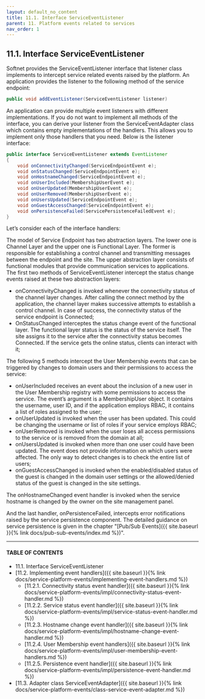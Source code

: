```yaml
---
layout: default_no_content
title: 11.1. Interface ServiceEventListener
parent: 11. Platform events related to services
nav_order: 1
---
```


## 11.1. Interface ServiceEventListener

Softnet provides the <span class="datatype">ServiceEventListener</span> interface that listener class implements to intercept service related events raised by the platform. An application provides the listener to the following method of the service endpoint:
```java
public void addEventListener(ServiceEventListener listener)
```
An application can provide multiple event listeners with different implementations. If you do not want to implement all methods of the interface, you can derive your listener from the <span class="datatype">ServiceEventAdapter</span> class which contains empty implementations of the handlers. This allows you to implement only those handlers that you need. Below is the listener interface:
```java
public interface ServiceEventListener extends EventListener
{	
	void onConnectivityChanged(ServiceEndpointEvent e);
	void onStatusChanged(ServiceEndpointEvent e);
	void onHostnameChanged(ServiceEndpointEvent e);
	void onUserIncluded(MembershipUserEvent e);
	void onUserUpdated(MembershipUserEvent e);
	void onUserRemoved(MembershipUserEvent e);
	void onUsersUpdated(ServiceEndpointEvent e);
	void onGuestAccessChanged(ServiceEndpointEvent e);
	void onPersistenceFailed(ServicePersistenceFailedEvent e);
}
```

Let’s consider each of the interface handlers:  

The model of Service Endpoint has two abstraction layers. The lower one is Channel Layer and the upper one is Functional Layer. The former is responsible for establishing a control channel and transmitting messages between the endpoint and the site. The upper abstraction layer consists of functional modules that provide communication services to applications. The first two methods of <span class="datatype">ServiceEventListener</span> intercept the status change events raised at these two abstraction layers:  
- <span class="method">onConnectivityChanged</span> is invoked whenever the connectivity status of the channel layer changes. After calling the connect method by the application, the channel layer makes successive attempts to establish a control channel. In case of success, the connectivity status of the service endpoint is Connected;
- <span class="method">OnStatusChanged</span> interceptes the status change event of the functional layer. The functional layer status is the status of the service itself. The site assigns it to the service after the connectivity status becomes Connected. If the service gets the online status, clients can interact with it;  

The following 5 methods intercept the User Membership events that can be triggered by changes to domain users and their permissions to access the service:
- <span class="method">onUserIncluded</span> receives an event about the inclusion of a new user in the User Membership registry with some permissions to access the service. The event’s argument is a MembershipUser object. It contains the username, user ID, and if the application employs RBAC, it contains a list of roles assigned to the user;
- <span class="method">onUserUpdated</span> is invoked when the user has been updated. This could be changing the username or list of roles if your service employs RBAC;
- <span class="method">onUserRemoved</span> is invoked when the user loses all access permissions to the service or is removed from the domain at all;
- <span class="method">onUsersUpdated</span> is invoked when more than one user could have been updated. The event does not provide information on which users were affected. The only way to detect changes is to check the entire list of users;
- <span class="method">onGuestAccessChanged</span> is invoked when the enabled/disabled status of the guest is changed in the domain user settings or the allowed/denied status of the guest is changed in the site settings.  

The <span class="method">onHostnameChanged</span> event handler is invoked when the service hostname is changed by the owner on the site management panel.  

And the last handler, <span class="method">onPersistenceFailed</span>, intercepts error notifications raised by the service persistence component. The detailed guidance on service persistence is given in the chapter "[Pub/Sub Events]({{ site.baseurl }}{% link docs/pub-sub-events/index.md %})".

---
#### TABLE OF CONTENTS
* 11.1. Interface ServiceEventListener
* [11.2. Implementing event handlers]({{ site.baseurl }}{% link docs/service-platform-events/implementing-event-handlers.md %})
	* [11.2.1. Connectivity status event handler]({{ site.baseurl }}{% link docs/service-platform-events/impl/connectivity-status-event-handler.md %})
	* [11.2.2. Service status event handler]({{ site.baseurl }}{% link docs/service-platform-events/impl/service-status-event-handler.md %})
	* [11.2.3. Hostname change event handler]({{ site.baseurl }}{% link docs/service-platform-events/impl/hostname-change-event-handler.md %})
	* [11.2.4. User Membership event handlers]({{ site.baseurl }}{% link docs/service-platform-events/impl/user-membership-event-handlers.md %})
	* [11.2.5. Persistence event handler]({{ site.baseurl }}{% link docs/service-platform-events/impl/persistence-event-handler.md %})
* [11.3. Adapter class ServiceEventAdapter]({{ site.baseurl }}{% link docs/service-platform-events/class-service-event-adapter.md %})